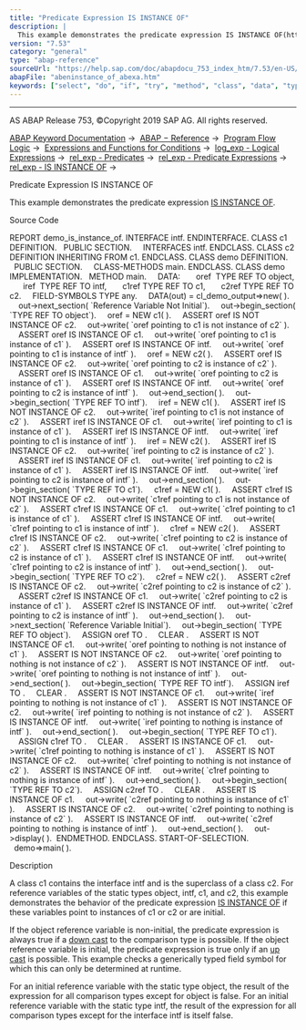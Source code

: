 ```yaml
---
title: "Predicate Expression IS INSTANCE OF"
description: |
  This example demonstrates the predicate expression IS INSTANCE OF(https://help.sap.com/doc/abapdocu_753_index_htm/7.53/en-US/abenlogexp_instance_of.htm). Source Code REPORT demo_is_instance_of. INTERFACE intf. ENDINTERFACE. CLASS c1 DEFINITION. PUBLIC SECTION. INTERFACES intf. ENDCLASS. CLASS c
version: "7.53"
category: "general"
type: "abap-reference"
sourceUrl: "https://help.sap.com/doc/abapdocu_753_index_htm/7.53/en-US/abeninstance_of_abexa.htm"
abapFile: "abeninstance_of_abexa.htm"
keywords: ["select", "do", "if", "try", "method", "class", "data", "types", "field-symbol", "abeninstance", "abexa"]
---
```


* * *

AS ABAP Release 753, ©Copyright 2019 SAP AG. All rights reserved.

[ABAP Keyword Documentation](https://help.sap.com/doc/abapdocu_753_index_htm/7.53/en-US/abenabap.htm) →  [ABAP − Reference](https://help.sap.com/doc/abapdocu_753_index_htm/7.53/en-US/abenabap_reference.htm) →  [Program Flow Logic](https://help.sap.com/doc/abapdocu_753_index_htm/7.53/en-US/abenabap_flow_logic.htm) →  [Expressions and Functions for Conditions](https://help.sap.com/doc/abapdocu_753_index_htm/7.53/en-US/abenlogical_expr_func.htm) →  [log\_exp - Logical Expressions](https://help.sap.com/doc/abapdocu_753_index_htm/7.53/en-US/abenlogexp.htm) →  [rel\_exp - Predicates](https://help.sap.com/doc/abapdocu_753_index_htm/7.53/en-US/abenpredicate.htm) →  [rel\_exp - Predicate Expressions](https://help.sap.com/doc/abapdocu_753_index_htm/7.53/en-US/abenpredicate_expressions.htm) →  [rel\_exp - IS INSTANCE OF](https://help.sap.com/doc/abapdocu_753_index_htm/7.53/en-US/abenlogexp_instance_of.htm) → 

Predicate Expression IS INSTANCE OF

This example demonstrates the predicate expression [IS INSTANCE OF](https://help.sap.com/doc/abapdocu_753_index_htm/7.53/en-US/abenlogexp_instance_of.htm).

Source Code

REPORT demo\_is\_instance\_of.
INTERFACE intf.
ENDINTERFACE.
CLASS c1 DEFINITION.
  PUBLIC SECTION.
    INTERFACES intf.
ENDCLASS.
CLASS c2 DEFINITION INHERITING FROM c1.
ENDCLASS.
CLASS demo DEFINITION.
  PUBLIC SECTION.
    CLASS-METHODS main.
ENDCLASS.
CLASS demo IMPLEMENTATION.
  METHOD main.
    DATA:
      oref  TYPE REF TO object,
      iref  TYPE REF TO intf,
      c1ref TYPE REF TO c1,
      c2ref TYPE REF TO c2.
    FIELD-SYMBOLS <fs> TYPE any.
    DATA(out) = cl\_demo\_output=>new( ).
    out->next\_section( \`Reference Variable Not Initial\`).
    out->begin\_section( \`TYPE REF TO object\`).
    oref = NEW c1( ).
    ASSERT oref IS NOT INSTANCE OF c2.
    out->write( \`oref pointing to c1 is not instance of c2\` ).
    ASSERT oref IS INSTANCE OF c1.
    out->write( \`oref pointing to c1 is instance of c1\` ).
    ASSERT oref IS INSTANCE OF intf.
    out->write( \`oref pointing to c1 is instance of intf\` ).
    oref = NEW c2( ).
    ASSERT oref IS INSTANCE OF c2.
    out->write( \`oref pointing to c2 is instance of c2\` ).
    ASSERT oref IS INSTANCE OF c1.
    out->write( \`oref pointing to c2 is instance of c1\` ).
    ASSERT oref IS INSTANCE OF intf.
    out->write( \`oref pointing to c2 is instance of intf\` ).
    out->end\_section( ).
    out->begin\_section( \`TYPE REF TO intf\`).
    iref = NEW c1( ).
    ASSERT iref IS NOT INSTANCE OF c2.
    out->write( \`iref pointing to c1 is not instance of c2\` ).
    ASSERT iref IS INSTANCE OF c1.
    out->write( \`iref pointing to c1 is instance of c1\` ).
    ASSERT iref IS INSTANCE OF intf.
    out->write( \`iref pointing to c1 is instance of intf\` ).
    iref = NEW c2( ).
    ASSERT iref IS INSTANCE OF c2.
    out->write( \`iref pointing to c2 is instance of c2\` ).
    ASSERT iref IS INSTANCE OF c1.
    out->write( \`iref pointing to c2 is instance of c1\` ).
    ASSERT iref IS INSTANCE OF intf.
    out->write( \`iref pointing to c2 is instance of intf\` ).
    out->end\_section( ).
    out->begin\_section( \`TYPE REF TO c1\`).
    c1ref = NEW c1( ).
    ASSERT c1ref IS NOT INSTANCE OF c2.
    out->write( \`c1ref pointing to c1 is not instance of c2\` ).
    ASSERT c1ref IS INSTANCE OF c1.
    out->write( \`c1ref pointing to c1 is instance of c1\` ).
    ASSERT c1ref IS INSTANCE OF intf.
    out->write( \`c1ref pointing to c1 is instance of intf\` ).
    c1ref = NEW c2( ).
    ASSERT c1ref IS INSTANCE OF c2.
    out->write( \`c1ref pointing to c2 is instance of c2\` ).
    ASSERT c1ref IS INSTANCE OF c1.
    out->write( \`c1ref pointing to c2 is instance of c1\` ).
    ASSERT c1ref IS INSTANCE OF intf.
    out->write( \`c1ref pointing to c2 is instance of intf\` ).
    out->end\_section( ).
    out->begin\_section( \`TYPE REF TO c2\`).
    c2ref = NEW c2( ).
    ASSERT c2ref IS INSTANCE OF c2.
    out->write( \`c2ref pointing to c2 is instance of c2\` ).
    ASSERT c2ref IS INSTANCE OF c1.
    out->write( \`c2ref pointing to c2 is instance of c1\` ).
    ASSERT c2ref IS INSTANCE OF intf.
    out->write( \`c2ref pointing to c2 is instance of intf\` ).
    out->end\_section( ).
    out->next\_section( \`Reference Variable Initial\`).
    out->begin\_section( \`TYPE REF TO object\`).
    ASSIGN oref TO <fs>.
    CLEAR <fs>.
    ASSERT <fs> IS NOT INSTANCE OF c1.
    out->write( \`oref pointing to nothing is not instance of c1\` ).
    ASSERT <fs> IS NOT INSTANCE OF c2.
    out->write( \`oref pointing to nothing is not instance of c2\` ).
    ASSERT <fs> IS NOT INSTANCE OF intf.
    out->write( \`oref pointing to nothing is not instance of intf\` ).
    out->end\_section( ).
    out->begin\_section( \`TYPE REF TO intf\`).
    ASSIGN iref TO <fs>.
    CLEAR <fs>.
    ASSERT <fs> IS NOT INSTANCE OF c1.
    out->write( \`iref pointing to nothing is not instance of c1\` ).
    ASSERT <fs> IS NOT INSTANCE OF c2.
    out->write( \`iref pointing to nothing is not instance of c2\` ).
    ASSERT <fs> IS INSTANCE OF intf.
    out->write( \`iref pointing to nothing is instance of intf\` ).
    out->end\_section( ).
    out->begin\_section( \`TYPE REF TO c1\`).
    ASSIGN c1ref TO <fs>.
    CLEAR <fs>.
    ASSERT <fs> IS INSTANCE OF c1.
    out->write( \`c1ref pointing to nothing is instance of c1\` ).
    ASSERT <fs> IS NOT INSTANCE OF c2.
    out->write( \`c1ref pointing to nothing is not instance of c2\` ).
    ASSERT <fs> IS INSTANCE OF intf.
    out->write( \`c1ref pointing to nothing is instance of intf\` ).
    out->end\_section( ).
    out->begin\_section( \`TYPE REF TO c2\`).
    ASSIGN c2ref TO <fs>.
    CLEAR <fs>.
    ASSERT <fs> IS INSTANCE OF c1.
    out->write( \`c2ref pointing to nothing is instance of c1\` ).
    ASSERT <fs> IS INSTANCE OF c2.
    out->write( \`c2ref pointing to nothing is instance of c2\` ).
    ASSERT <fs> IS INSTANCE OF intf.
    out->write( \`c2ref pointing to nothing is instance of intf\` ).
    out->end\_section( ).
    out->display( ).  ENDMETHOD.
ENDCLASS.
START-OF-SELECTION.
  demo=>main( ).

Description

A class c1 contains the interface intf and is the superclass of a class c2. For reference variables of the static types object, intf, c1, and c2, this example demonstrates the behavior of the predicate expression [IS INSTANCE OF](https://help.sap.com/doc/abapdocu_753_index_htm/7.53/en-US/abenlogexp_instance_of.htm) if these variables point to instances of c1 or c2 or are initial.

If the object reference variable is non-initial, the predicate expression is always true if a [down cast](https://help.sap.com/doc/abapdocu_753_index_htm/7.53/en-US/abendown_cast_glosry.htm "Glossary Entry") to the comparison type is possible. If the object reference variable is initial, the predicate expression is true only if an [up cast](https://help.sap.com/doc/abapdocu_753_index_htm/7.53/en-US/abenup_cast_glosry.htm "Glossary Entry") is possible. This example checks a generically typed field symbol for which this can only be determined at runtime.

For an initial reference variable with the static type object, the result of the expression for all comparison types except for object is false. For an initial reference variable with the static type intf, the result of the expression for all comparison types except for the interface intf is itself false.